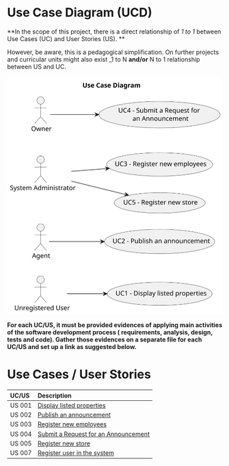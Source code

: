# Use Case Diagram (UCD)

**In the scope of this project, there is a direct relationship of _1 to 1_ between Use Cases (UC) and User Stories (US).
**

However, be aware, this is a pedagogical simplification. On further projects and curricular units might also exist _1 to
N **and/or** N to 1 relationship between US and UC.

![Use Case Diagram](svg/use-case-diagram.svg)

**For each UC/US, it must be provided evidences of applying main activities of the software development process (
requirements, analysis, design, tests and code). Gather those evidences on a separate file for each UC/US and set up a
link as suggested below.**

# Use Cases / User Stories

| UC/US  | Description                                                          |                   
|:-------|:---------------------------------------------------------------------|
| US 001 | [Display listed properties](docs/sprintB/us001/Readme.md)            |
| US 002 | [Publish an announcement](docs/sprintB/us002/Readme.md)              |
| US 003 | [Register new employees](docs/sprintB/us003/Readme.md)               |
| US 004 | [Submit a Request for an Announcement](docs/sprintB/us004/Readme.md) |
| US 005 | [Register new store](docs/sprintB/us005/Readme.md)                   |
| US 007 | [Register user in the system](docs/sprintB/us007/Readme.md)          |
